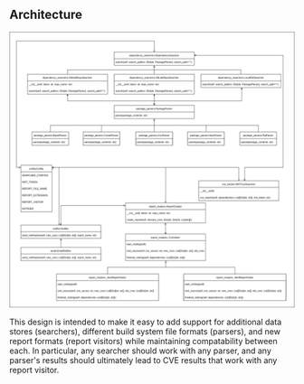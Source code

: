 ## Architecture

![](images/class_diagram.png)

This design is intended to make it easy to add support for additional data stores (searchers), different build system file formats (parsers), and new report formats (report visitors) while maintaining compatability between each. In particular, any searcher should work with any parser, and any parser's results should ultimately lead to CVE results that work with any report visitor.
